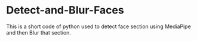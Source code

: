 # Detect-and-Blur-Faces

This is a short code of python used to detect face section using MediaPipe and then Blur that section.
